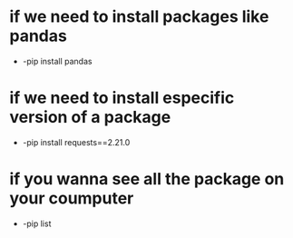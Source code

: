 # if we need to install packages like pandas
* -pip install pandas

# if we need to install especific version of a package
* -pip install requests==2.21.0

# if you wanna see all the package on your coumputer
* -pip list